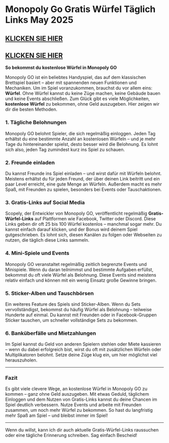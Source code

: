 # Monopoly Go Gratis Würfel Täglich Links May 2025

## [KLICKEN SIE HIER](https://lookerstudio.google.com/s/i0yFe1wQxjY)
## [KLICKEN SIE HIER](https://lookerstudio.google.com/s/i0yFe1wQxjY)


**So bekommst du kostenlose Würfel in Monopoly GO**

Monopoly GO ist ein beliebtes Handyspiel, das auf dem klassischen Brettspiel basiert – aber mit spannenden neuen Funktionen und Mechaniken. Um im Spiel voranzukommen, brauchst du vor allem eins: **Würfel**. Ohne Würfel kannst du keine Züge machen, keine Gebäude bauen und keine Events abschließen. Zum Glück gibt es viele Möglichkeiten, **kostenlose Würfel** zu bekommen, ohne Geld auszugeben. Hier zeigen wir dir die besten Methoden.

### 1. **Tägliche Belohnungen**

Monopoly GO belohnt Spieler, die sich regelmäßig einloggen. Jeden Tag erhältst du eine bestimmte Anzahl an kostenlosen Würfeln – und je mehr Tage du hintereinander spielst, desto besser wird die Belohnung. Es lohnt sich also, jeden Tag zumindest kurz ins Spiel zu schauen.

### 2. **Freunde einladen**

Du kannst Freunde ins Spiel einladen – und wirst dafür mit Würfeln belohnt. Meistens erhältst du für jeden Freund, der über deinen Link beitritt und ein paar Level erreicht, eine gute Menge an Würfeln. Außerdem macht es mehr Spaß, mit Freunden zu spielen, besonders bei Events oder Tauschaktionen.

### 3. **Gratis-Links auf Social Media**

Scopely, der Entwickler von Monopoly GO, veröffentlicht regelmäßig **Gratis-Würfel-Links** auf Plattformen wie Facebook, Twitter oder Discord. Diese Links geben dir oft 25 bis 100 Würfel kostenlos – manchmal sogar mehr. Du kannst einfach darauf klicken, und der Bonus wird deinem Spiel gutgeschrieben. Es lohnt sich, diesen Kanälen zu folgen oder Webseiten zu nutzen, die täglich diese Links sammeln.

### 4. **Mini-Spiele und Events**

Monopoly GO veranstaltet regelmäßig zeitlich begrenzte Events und Minispiele. Wenn du daran teilnimmst und bestimmte Aufgaben erfüllst, bekommst du oft viele Würfel als Belohnung. Diese Events sind meistens relativ einfach und können mit ein wenig Einsatz große Gewinne bringen.

### 5. **Sticker-Alben und Tauschbörsen**

Ein weiteres Feature des Spiels sind Sticker-Alben. Wenn du Sets vervollständigst, bekommst du häufig Würfel als Belohnung – teilweise Hunderte auf einmal. Du kannst mit Freunden oder in Facebook-Gruppen Sticker tauschen, um schneller vollständige Sets zu bekommen.

### 6. **Banküberfälle und Mietzahlungen**

Im Spiel kannst du Geld von anderen Spielern stehlen oder Miete kassieren – wenn du dabei erfolgreich bist, wirst du oft mit zusätzlichen Würfeln oder Multiplikatoren belohnt. Setze deine Züge klug ein, um hier möglichst viel herauszuholen.

---

### Fazit

Es gibt viele clevere Wege, an kostenlose Würfel in Monopoly GO zu kommen – ganz ohne Geld auszugeben. Mit etwas Geduld, täglichem Einloggen und dem Nutzen von Gratis-Links kannst du deine Chancen im Spiel deutlich verbessern. Nutze Events und arbeite mit Freunden zusammen, um noch mehr Würfel zu bekommen. So hast du langfristig mehr Spaß am Spiel – und bleibst immer im Spiel!

---

Wenn du willst, kann ich dir auch aktuelle Gratis-Würfel-Links raussuchen oder eine tägliche Erinnerung schreiben. Sag einfach Bescheid!
